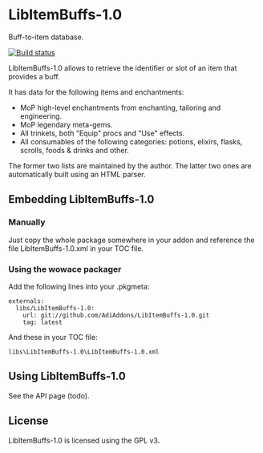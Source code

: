 LibItemBuffs-1.0
================

Buff-to-item database.

[![Build status](https://travis-ci.org/AdiAddons/LibItemBuffs-1.0.svg?branch=master)](https://travis-ci.org/AdiAddons/LibItemBuffs-1.0)

LibItemBuffs-1.0 allows to retrieve the identifier or slot of an item that provides a buff.

It has data for the following items and enchantments:

  * MoP high-level enchantments from enchanting, tailoring and engineering.
  * MoP legendary meta-gems.
  * All trinkets, both "Equip" procs and "Use" effects.
  * All consumables of the following categories: potions, elixirs, flasks, scrolls, foods & drinks and other.

The former two lists are maintained by the author. The latter two ones are automatically built using an HTML parser.

## Embedding LibItemBuffs-1.0

### Manually

Just copy the whole package somewhere in your addon and reference the file LibItemBuffs-1.0.xml in your TOC file.

### Using the wowace packager

Add the following lines into your .pkgmeta:

```
externals:
  libs/LibItemBuffs-1.0:
    url: git://github.com/AdiAddons/LibItemBuffs-1.0.git
    tag: latest
```

And these in your TOC file:

```
libs\LibItemBuffs-1.0\LibItemBuffs-1.0.xml
```

## Using LibItemBuffs-1.0

See the API page (todo).

## License

LibItemBuffs-1.0 is licensed using the GPL v3.
